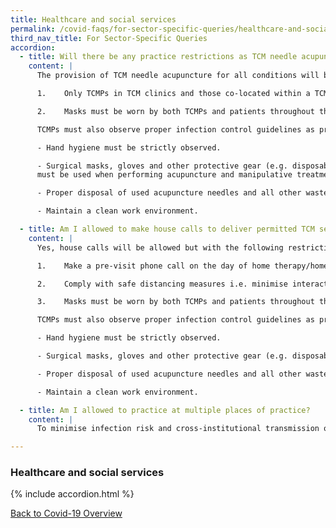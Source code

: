 ```yaml
---
title: Healthcare and social services
permalink: /covid-faqs/for-sector-specific-queries/healthcare-and-social-services
third_nav_title: For Sector-Specific Queries
accordion:
  - title: Will there be any practice restrictions as TCM needle acupuncture is allowed for other conditions besides pain management?
    content: |
      The provision of TCM needle acupuncture for all conditions will be allowed, with the following restrictions:

      1.	Only TCMPs in TCM clinics and those co-located within a TCM medical hall with dedicated treatment rooms can offer acupuncture treatment;

      2.	Masks must be worn by both TCMPs and patients throughout the acupuncture treatment session.

      TCMPs must also observe proper infection control guidelines as prescribed below:

      -	Hand hygiene must be strictly observed.

      -	Surgical masks, gloves and other protective gear (e.g. disposable gowns when appropriate)
      must be used when performing acupuncture and manipulative treatment.

      -	Proper disposal of used acupuncture needles and all other wastes.

      -	Maintain a clean work environment.

  - title: Am I allowed to make house calls to deliver permitted TCM services?
    content: |
      Yes, house calls will be allowed but with the following restrictions:

      1.	Make a pre-visit phone call on the day of home therapy/home visit to ascertain the patient’s/client’s health condition and potential exposure to COVID-19 prior to the therapy/visit and review the need to proceed with home therapy/home visit;

      2.	Comply with safe distancing measures i.e. minimise interaction with household members/caregivers, safe distancing of at least 1-2m with household members/caregivers, if layout permits; and

      3.	Masks must be worn by both TCMPs and patients throughout the consultation and treatment session.

      TCMPs must also observe proper infection control guidelines as prescribed below:

      -	Hand hygiene must be strictly observed.

      -	Surgical masks, gloves and other protective gear (e.g. disposable gowns when appropriate) must be used when performing acupuncture and manipulative treatment.

      -	Proper disposal of used acupuncture needles and all other wastes.

      -	Maintain a clean work environment.

  - title: Am I allowed to practice at multiple places of practice?
    content: |
      To minimise infection risk and cross-institutional transmission of COVID-19, TCMPs who wish to practice during phases 1 and 2 of post CB period are allowed to do so only at one place of practice.

---
```


### Healthcare and social services

{% include accordion.html %}

[Back to Covid-19 Overview](/covid/)
